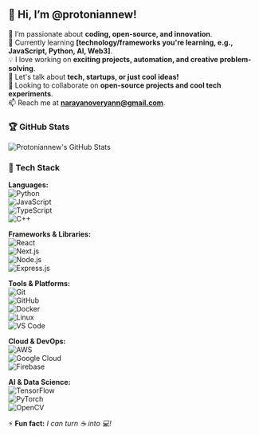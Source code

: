 ## 👋 Hi, I’m @protoniannew!  

🔭 I’m passionate about **coding, open-source, and innovation**.  
🌱 Currently learning **[technology/frameworks you're learning, e.g., JavaScript, Python, AI, Web3]**.  
💡 I love working on **exciting projects, automation, and creative problem-solving**.  
💬 Let's talk about **tech, startups, or just cool ideas!**  
💞 Looking to collaborate on **open-source projects and cool tech experiments**.  
📫 Reach me at **narayanoveryann@gmail.com**.  

### 🏆 GitHub Stats  
![Protoniannew's GitHub Stats](https://github-readme-stats.vercel.app/api?username=protoniannew&show_icons=true&theme=radical)  

### 🚀 Tech Stack  


**Languages:**  
![Python](https://img.shields.io/badge/Python-3776AB?style=for-the-badge&logo=python&logoColor=white)  
![JavaScript](https://img.shields.io/badge/JavaScript-F7DF1E?style=for-the-badge&logo=javascript&logoColor=black)  
![TypeScript](https://img.shields.io/badge/TypeScript-3178C6?style=for-the-badge&logo=typescript&logoColor=white)  
![C++](https://img.shields.io/badge/C++-00599C?style=for-the-badge&logo=cplusplus&logoColor=white)  

**Frameworks & Libraries:**  
![React](https://img.shields.io/badge/React-20232A?style=for-the-badge&logo=react&logoColor=61DAFB)  
![Next.js](https://img.shields.io/badge/Next.js-000000?style=for-the-badge&logo=nextdotjs&logoColor=white)  
![Node.js](https://img.shields.io/badge/Node.js-339933?style=for-the-badge&logo=nodedotjs&logoColor=white)  
![Express.js](https://img.shields.io/badge/Express.js-000000?style=for-the-badge&logo=express&logoColor=white)  

**Tools & Platforms:**  
![Git](https://img.shields.io/badge/Git-F05032?style=for-the-badge&logo=git&logoColor=white)  
![GitHub](https://img.shields.io/badge/GitHub-181717?style=for-the-badge&logo=github&logoColor=white)  
![Docker](https://img.shields.io/badge/Docker-2496ED?style=for-the-badge&logo=docker&logoColor=white)  
![Linux](https://img.shields.io/badge/Linux-FCC624?style=for-the-badge&logo=linux&logoColor=black)  
![VS Code](https://img.shields.io/badge/VS%20Code-007ACC?style=for-the-badge&logo=visualstudiocode&logoColor=white)  

**Cloud & DevOps:**  
![AWS](https://img.shields.io/badge/AWS-232F3E?style=for-the-badge&logo=amazonaws&logoColor=white)  
![Google Cloud](https://img.shields.io/badge/Google%20Cloud-4285F4?style=for-the-badge&logo=googlecloud&logoColor=white)  
![Firebase](https://img.shields.io/badge/Firebase-FFCA28?style=for-the-badge&logo=firebase&logoColor=black)  

**AI & Data Science:**  
![TensorFlow](https://img.shields.io/badge/TensorFlow-FF6F00?style=for-the-badge&logo=tensorflow&logoColor=white)  
![PyTorch](https://img.shields.io/badge/PyTorch-EE4C2C?style=for-the-badge&logo=pytorch&logoColor=white)  
![OpenCV](https://img.shields.io/badge/OpenCV-5C3EE8?style=for-the-badge&logo=opencv&logoColor=white)  

⚡ **Fun fact:** *I can turn ☕ into 💻!*  
<!---
protoniannew/protoniannew is a ✨ special ✨ repository because its `README.md` (this file) appears on your GitHub profile.
You can click the Preview link to take a look at your changes.
--->
